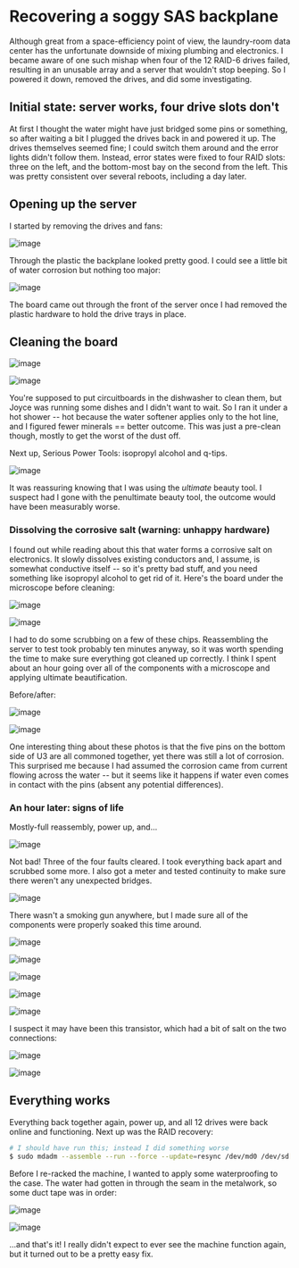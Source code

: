 # Recovering a soggy SAS backplane
Although great from a space-efficiency point of view, the laundry-room data
center has the unfortunate downside of mixing plumbing and electronics. I became
aware of one such mishap when four of the 12 RAID-6 drives failed, resulting in
an unusable array and a server that wouldn't stop beeping. So I powered it down,
removed the drives, and did some investigating.

## Initial state: server works, four drive slots don't
At first I thought the water might have just bridged some pins or something, so
after waiting a bit I plugged the drives back in and powered it up. The drives
themselves seemed fine; I could switch them around and the error lights didn't
follow them. Instead, error states were fixed to four RAID slots: three on the
left, and the bottom-most bay on the second from the left. This was pretty
consistent over several reboots, including a day later.

## Opening up the server
I started by removing the drives and fans:

![image](soggy-backplane-images/IMG_20180921_101533.jpg)

Through the plastic the backplane looked pretty good. I could see a little bit
of water corrosion but nothing too major:

![image](soggy-backplane-images/IMG_20180921_101632.jpg)

The board came out through the front of the server once I had removed the
plastic hardware to hold the drive trays in place.

## Cleaning the board
![image](soggy-backplane-images/IMG_20180921_102111.jpg)

![image](soggy-backplane-images/IMG_20180921_103623.jpg)

You're supposed to put circuitboards in the dishwasher to clean them, but Joyce
was running some dishes and I didn't want to wait. So I ran it under a hot
shower -- hot because the water softener applies only to the hot line, and I
figured fewer minerals == better outcome. This was just a pre-clean though,
mostly to get the worst of the dust off.

Next up, Serious Power Tools: isopropyl alcohol and q-tips.

![image](soggy-backplane-images/IMG_20180921_104801.jpg)

It was reassuring knowing that I was using the _ultimate_ beauty tool. I suspect
had I gone with the penultimate beauty tool, the outcome would have been
measurably worse.

### Dissolving the corrosive salt (warning: unhappy hardware)
I found out while reading about this that water forms a corrosive salt on
electronics. It slowly dissolves existing conductors and, I assume, is somewhat
conductive itself -- so it's pretty bad stuff, and you need something like
isopropyl alcohol to get rid of it. Here's the board under the microscope before
cleaning:

![image](soggy-backplane-images/my_photo-4.jpg)

![image](soggy-backplane-images/my_photo-6.jpg)

I had to do some scrubbing on a few of these chips. Reassembling the server to
test took probably ten minutes anyway, so it was worth spending the time to make
sure everything got cleaned up correctly. I think I spent about an hour going
over all of the components with a microscope and applying ultimate
beautification.

Before/after:

![image](soggy-backplane-images/my_photo-67.jpg)

![image](soggy-backplane-images/my_photo-68.jpg)

One interesting thing about these photos is that the five pins on the bottom
side of U3 are all commoned together, yet there was still a lot of corrosion.
This surprised me because I had assumed the corrosion came from current flowing
across the water -- but it seems like it happens if water even comes in contact
with the pins (absent any potential differences).

### An hour later: signs of life
Mostly-full reassembly, power up, and...

![image](soggy-backplane-images/IMG_20180921_122122.jpg)

Not bad! Three of the four faults cleared. I took everything back apart and
scrubbed some more. I also got a meter and tested continuity to make sure there
weren't any unexpected bridges.

![image](soggy-backplane-images/my_photo-170.jpg)

There wasn't a smoking gun anywhere, but I made sure all of the components were
properly soaked this time around.

![image](soggy-backplane-images/my_photo-183.jpg)

![image](soggy-backplane-images/my_photo-184.jpg)

![image](soggy-backplane-images/my_photo-185.jpg)

![image](soggy-backplane-images/my_photo-186.jpg)

![image](soggy-backplane-images/my_photo-187.jpg)

I suspect it may have been this transistor, which had a bit of salt on the two
connections:

![image](soggy-backplane-images/my_photo-191.jpg)

![image](soggy-backplane-images/my_photo-192.jpg)

## Everything works
Everything back together again, power up, and all 12 drives were back online and
functioning. Next up was the RAID recovery:

```sh
# I should have run this; instead I did something worse
$ sudo mdadm --assemble --run --force --update=resync /dev/md0 /dev/sd[a-l]
```

Before I re-racked the machine, I wanted to apply some waterproofing to the
case. The water had gotten in through the seam in the metalwork, so some duct
tape was in order:

![image](soggy-backplane-images/IMG_20180921_135850.jpg)

![image](soggy-backplane-images/IMG_20180921_140049.jpg)

...and that's it! I really didn't expect to ever see the machine function again,
but it turned out to be a pretty easy fix.
